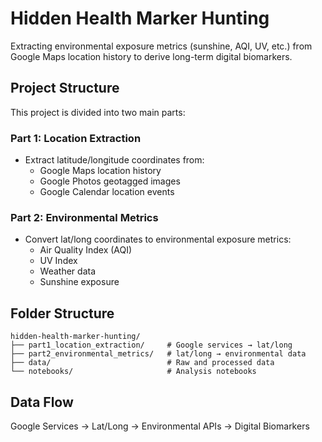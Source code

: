 # Hidden Health Marker Hunting

Extracting environmental exposure metrics (sunshine, AQI, UV, etc.) from Google Maps location history to derive long-term digital biomarkers.

## Project Structure

This project is divided into two main parts:

### Part 1: Location Extraction
- Extract latitude/longitude coordinates from:
  - Google Maps location history
  - Google Photos geotagged images
  - Google Calendar location events

### Part 2: Environmental Metrics
- Convert lat/long coordinates to environmental exposure metrics:
  - Air Quality Index (AQI)
  - UV Index
  - Weather data
  - Sunshine exposure

## Folder Structure

```
hidden-health-marker-hunting/
├── part1_location_extraction/     # Google services → lat/long
├── part2_environmental_metrics/   # lat/long → environmental data
├── data/                          # Raw and processed data
└── notebooks/                     # Analysis notebooks
```


## Data Flow

Google Services → Lat/Long → Environmental APIs → Digital Biomarkers
